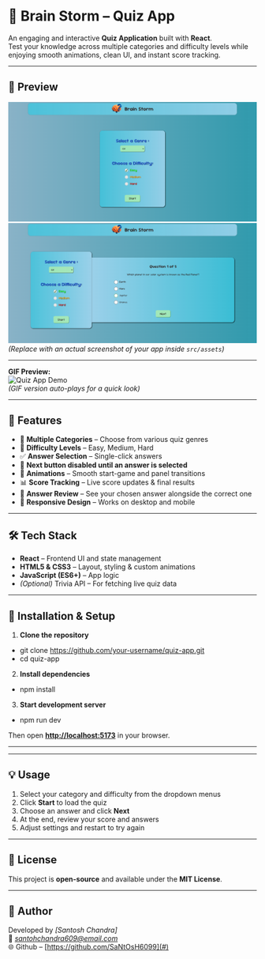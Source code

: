 # 🧠 Brain Storm – Quiz App

An engaging and interactive **Quiz Application** built with **React**.  
Test your knowledge across multiple categories and difficulty levels while enjoying smooth animations, clean UI, and instant score tracking.

---

## 📸 Preview

![Quiz Start Menu Screenshot](./src/assets/quiz-preview.png)  
![Quiz App Screenshot](./src/assets/second.png)  
_(Replace with an actual screenshot of your app inside `src/assets`)_

---

**GIF Preview:**  
![Quiz App Demo](./src/assets/demo.gif)  
_(GIF version auto-plays for a quick look)_

---

## 🚀 Features

- 🎯 **Multiple Categories** – Choose from various quiz genres
- 🎲 **Difficulty Levels** – Easy, Medium, Hard
- ✅ **Answer Selection** – Single-click answers
- 🚫 **Next button disabled until an answer is selected**
- 🔄 **Animations** – Smooth start-game and panel transitions
- 📊 **Score Tracking** – Live score updates & final results
- 📝 **Answer Review** – See your chosen answer alongside the correct one
- 📱 **Responsive Design** – Works on desktop and mobile

---

## 🛠️ Tech Stack

- **React** – Frontend UI and state management
- **HTML5 & CSS3** – Layout, styling & custom animations
- **JavaScript (ES6+)** – App logic
- _(Optional)_ Trivia API – For fetching live quiz data

---

## 🔧 Installation & Setup

1. **Clone the repository**

- git clone https://github.com/your-username/quiz-app.git
- cd quiz-app

2. **Install dependencies**

- npm install

3. **Start development server**

- npm run dev

Then open **[http://localhost:5173](http://localhost:5173)** in your browser.

---

---

## 💡 Usage

1. Select your category and difficulty from the dropdown menus
2. Click **Start** to load the quiz
3. Choose an answer and click **Next**
4. At the end, review your score and answers
5. Adjust settings and restart to try again

---

## 📜 License

This project is **open-source** and available under the **MIT License**.

---

## 🙌 Author

Developed by _[Santosh Chandra]_  
📧 *santohchandra609@email.com*  
🌐 Github – [https://github.com/SaNtOsH6099](#)
